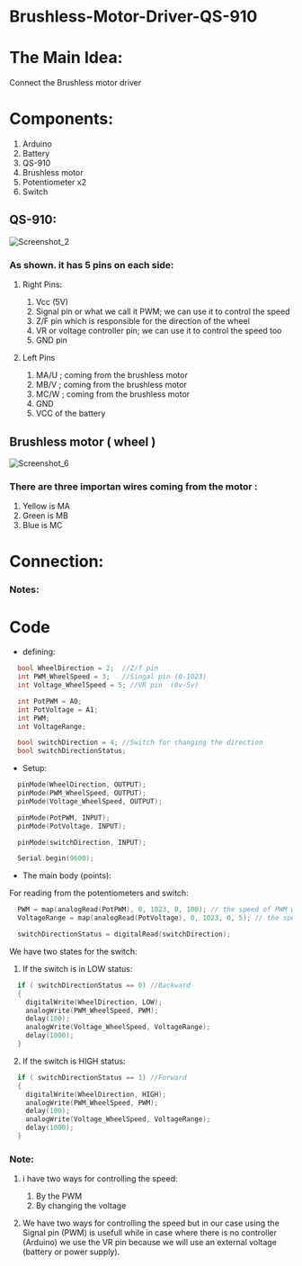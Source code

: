 # Brushless-Motor-Driver-QS-910


# The Main Idea:

Connect the Brushless motor driver 

# Components:

1. Arduino
2. Battery
3. QS-910 
4. Brushless motor
5. Potentiometer x2
6. Switch

## QS-910:

![Screenshot_2](https://user-images.githubusercontent.com/85455361/128207243-51a803b3-19b3-4222-bbb5-a3185b148eb0.jpg)


### As shown. it has 5 pins on each side:
1. Right Pins:
    1. Vcc (5V)
    2. Signal pin or what we call it PWM; we can use it to control the speed
    3. Z/F pin which is responsible for the direction of the wheel 
    4. VR or voltage controller pin; we can use it to control the speed too
    5. GND pin

2. Left Pins
    1. MA/U ; coming from the brushless motor
    2. MB/V ; coming from the brushless motor
    3. MC/W ; coming from the brushless motor
    4. GND 
    5. VCC of the battery 

## Brushless motor ( wheel )

![Screenshot_6](https://user-images.githubusercontent.com/85455361/128208710-5a3bd462-0a1d-4b7e-8416-3858e381f8c7.jpg)

### There are three importan wires coming from the motor :

1. Yellow is MA
2. Green is MB
3. Blue is MC 

# Connection:



### Notes:

# Code 

* defining:
``` c++  
  bool WheelDirection = 2;  //Z/f pin
  int PWM_WheelSpeed = 3;   //Singal pin (0-1023)
  int Voltage_WheelSpeed = 5; //VR pin  (0v-5v)

  int PotPWM = A0;
  int PotVoltage = A1;
  int PWM;
  int VoltageRange;

  bool switchDirection = 4; //Switch for changing the direction
  bool switchDirectionStatus;

``` 


* Setup:

``` c++
  pinMode(WheelDirection, OUTPUT);
  pinMode(PWM_WheelSpeed, OUTPUT);
  pinMode(Voltage_WheelSpeed, OUTPUT);

  pinMode(PotPWM, INPUT);
  pinMode(PotVoltage, INPUT);

  pinMode(switchDirection, INPUT);

  Serial.begin(9600);
```

* The main body (points):
  
For reading from the potentiometers and switch:
``` c++
  PWM = map(analogRead(PotPWM), 0, 1023, 0, 100); // the speed of PWM would be from (0-100)
  VoltageRange = map(analogRead(PotVoltage), 0, 1023, 0, 5); // the speed of VoltageRange would be from (0v-5v)

  switchDirectionStatus = digitalRead(switchDirection);
```
We have two states for the switch: 

1. If the switch is in LOW status:
``` c++
  if ( switchDirectionStatus == 0) //Backward
  {
    digitalWrite(WheelDirection, LOW);
    analogWrite(PWM_WheelSpeed, PWM);
    delay(100);
    analogWrite(Voltage_WheelSpeed, VoltageRange);
    delay(1000);
  }
```
2. If the switch is HIGH status: 
``` c++
  if ( switchDirectionStatus == 1) //Forward
  {
    digitalWrite(WheelDirection, HIGH);
    analogWrite(PWM_WheelSpeed, PWM);
    delay(100);
    analogWrite(Voltage_WheelSpeed, VoltageRange);
    delay(1000);
  }

``` 
### Note:

1. i have two ways for controlling the speed:
    1. By the PWM 
    2. By changing the voltage

2. We have two ways for controlling the speed but in our case using the Signal pin (PWM) is usefull while in case where there is no controller (Arduino) we use the VR pin because we will use an external voltage (battery or power supply).

